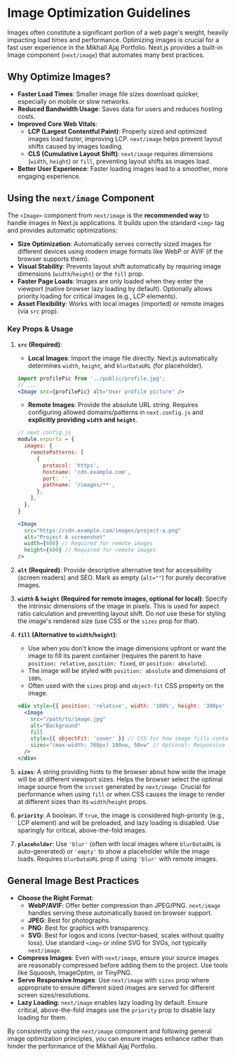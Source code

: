 # Image Optimization Guidelines

Images often constitute a significant portion of a web page's weight, heavily impacting load times and performance. Optimizing images is crucial for a fast user experience in the Mikhail Ajaj Portfolio. Next.js provides a built-in Image component (`next/image`) that automates many best practices.

## Why Optimize Images?

-   **Faster Load Times**: Smaller image file sizes download quicker, especially on mobile or slow networks.
-   **Reduced Bandwidth Usage**: Saves data for users and reduces hosting costs.
-   **Improved Core Web Vitals**:
    *   **LCP (Largest Contentful Paint)**: Properly sized and optimized images load faster, improving LCP. `next/image` helps prevent layout shifts caused by images loading.
    *   **CLS (Cumulative Layout Shift)**: `next/image` requires dimensions (`width`, `height`) or `fill`, preventing layout shifts as images load.
-   **Better User Experience**: Faster loading images lead to a smoother, more engaging experience.

## Using the `next/image` Component

The `<Image>` component from `next/image` is the **recommended way** to handle images in Next.js applications. It builds upon the standard `<img>` tag and provides automatic optimizations:

-   **Size Optimization**: Automatically serves correctly sized images for different devices using modern image formats like WebP or AVIF (if the browser supports them).
-   **Visual Stability**: Prevents layout shift automatically by requiring image dimensions (`width`/`height`) or the `fill` prop.
-   **Faster Page Loads**: Images are only loaded when they enter the viewport (native browser lazy loading by default). Optionally allows priority loading for critical images (e.g., LCP elements).
-   **Asset Flexibility**: Works with local images (imported) or remote images (via `src` prop).

### Key Props & Usage

1.  **`src` (Required)**:
    *   **Local Images**: Import the image file directly. Next.js automatically determines `width`, `height`, and `blurDataURL` (for placeholder).
      ```jsx
      import profilePic from '../public/profile.jpg';
      // ...
      <Image src={profilePic} alt="User profile picture" />
      ```
    *   **Remote Images**: Provide the absolute URL string. Requires configuring allowed domains/patterns in `next.config.js` and **explicitly providing `width` and `height`**.
      ```javascript
      // next.config.js
      module.exports = {
        images: {
          remotePatterns: [
            {
              protocol: 'https',
              hostname: 'cdn.example.com',
              port: '',
              pathname: '/images/**',
            },
          ],
        },
      }
      ```
      ```jsx
      <Image
        src="https://cdn.example.com/images/project-a.png"
        alt="Project A screenshot"
        width={800} // Required for remote images
        height={600} // Required for remote images
      />
      ```

2.  **`alt` (Required)**: Provide descriptive alternative text for accessibility (screen readers) and SEO. Mark as empty (`alt=""`) for purely decorative images.

3.  **`width` & `height` (Required for remote images, optional for local)**: Specify the intrinsic dimensions of the image in pixels. This is used for aspect ratio calculation and preventing layout shift. Do *not* use these for styling the image's rendered size (use CSS or the `sizes` prop for that).

4.  **`fill` (Alternative to `width`/`height`)**:
    *   Use when you don't know the image dimensions upfront or want the image to fill its parent container (requires the parent to have `position: relative`, `position: fixed`, or `position: absolute`).
    *   The image will be styled with `position: absolute` and dimensions of `100%`.
    *   Often used with the `sizes` prop and `object-fit` CSS property on the image.
      ```jsx
      <div style={{ position: 'relative', width: '100%', height: '300px' }}>
        <Image
          src="/path/to/image.jpg"
          alt="Background"
          fill
          style={{ objectFit: 'cover' }} // CSS for how image fills container
          sizes="(max-width: 768px) 100vw, 50vw" // Optional: Responsive sizing hints
        />
      </div>
      ```

5.  **`sizes`**: A string providing hints to the browser about how wide the image will be at different viewport sizes. Helps the browser select the optimal image source from the `srcset` generated by `next/image`. Crucial for performance when using `fill` or when CSS causes the image to render at different sizes than its `width`/`height` props.

6.  **`priority`**: A boolean. If `true`, the image is considered high-priority (e.g., LCP element) and will be preloaded, and lazy loading is disabled. Use sparingly for critical, above-the-fold images.

7.  **`placeholder`**: Use `'blur'` (often with local images where `blurDataURL` is auto-generated) or `'empty'` to show a placeholder while the image loads. Requires `blurDataURL` prop if using `'blur'` with remote images.

## General Image Best Practices

-   **Choose the Right Format**:
    *   **WebP/AVIF**: Offer better compression than JPEG/PNG. `next/image` handles serving these automatically based on browser support.
    *   **JPEG**: Best for photographs.
    *   **PNG**: Best for graphics with transparency.
    *   **SVG**: Best for logos and icons (vector-based, scales without quality loss). Use standard `<img>` or inline SVG for SVGs, not typically `next/image`.
-   **Compress Images**: Even with `next/image`, ensure your source images are reasonably compressed before adding them to the project. Use tools like Squoosh, ImageOptim, or TinyPNG.
-   **Serve Responsive Images**: Use `next/image` with `sizes` prop where appropriate to ensure different sized images are served for different screen sizes/resolutions.
-   **Lazy Loading**: `next/image` enables lazy loading by default. Ensure critical, above-the-fold images use the `priority` prop to disable lazy loading for them.

By consistently using the `next/image` component and following general image optimization principles, you can ensure images enhance rather than hinder the performance of the Mikhail Ajaj Portfolio.